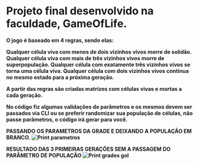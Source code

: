 # Projeto final desenvolvido na faculdade, GameOfLife.

<b>O jogo é baseado em 4 regras, sendo elas:<b/> 

Qualquer célula viva com menos de dois vizinhos vivos morre de solidão.
Qualquer célula viva com mais de três vizinhos vivos morre de superpopulação.
Qualquer célula com exatamente três vizinhos vivos se torna uma célula viva.
Qualquer célula com dois vizinhos vivos continua no mesmo estado para a próxima geração.

A partir das regras são criadas matrizes com células vivas e mortas a cada geração. 

No código fiz algumas validações de parâmetros e os mesmos devem ser passados via CLI ou 
se preferir randomizar sua população de células, não passe parâmetros, o código irá gerar para você.



PASSANDO OS PARAMETROS DA GRADE E DEIXANDO A POPULAÇÃO EM BRANCO.
![Print parametros](https://github.com/RenatoCarv/Projeto-Jogo-Java/assets/106440297/6fb75665-45b7-4e7a-8202-56dacb3709bc)


RESULTADO DAS 3 PRIMEIRAS GERAÇÕES SEM A PASSAGEM DO PARÂMETRO DE POPULAÇÃO
![Print grades gol](https://github.com/RenatoCarv/Projeto-Jogo-Java/assets/106440297/d68ea95c-facf-4350-aa49-e9950bc5b920)


